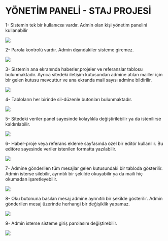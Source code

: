 YÖNETİM PANELİ - STAJ PROJESİ
======

1- Sistemin tek bir kullanıcısı vardır. Admin olan kişi yönetim panelini kullanabilir

<img src ="http://i.imgur.com/lY4hEVu.png"/>

2- Parola kontrolü vardır. Admin dışındakiler sisteme giremez.

<img src ="http://i.imgur.com/1AhYxFX.png"/>

3- Sistemin ana ekranında haberler,projeler ve referanslar tablosu bulunmaktadır. Ayrıca sitedeki iletişim kutusundan admine atılan mailler için bir gelen kutusu mevcuttur ve ana ekranda mail sayısı admine bildirilir.

<img src ="http://i.imgur.com/tIewD8Y.png"/>

4- Tabloların her birinde sil-düzenle butonları bulunmaktadır. 

<img src = "http://i.imgur.com/5QTV0kc.png"/>

5- Sitedeki veriler panel sayesinde kolaylıkla değiştirilebilir ya da istenilirse kaldırılabilir.

<img src = "http://i.imgur.com/0xfsccA.png"/>

6- Haber-proje veya referans ekleme sayfasında özel bir editör kullanılır. Bu editöre sayesinde veriler istenilen formatta yazılabilir.

<img src = "http://i.imgur.com/so1ShH1.png"/>

7- Admine gönderilen tüm mesajlar gelen kutusundaki bir tabloda gösterilir. Admin isterse silebilir, ayrıntılı bir şekilde okuyabilir ya da maili hiç okumadan işaretleyebilir.

<img src = "http://i.imgur.com/oUCvVsp.png" />

8- Oku butonuna basılan mesaj admine ayrınıtılı bir şekilde gösterilir. Admin gönderilen mesaj üzerinde herhangi bir değişiklik yapamaz.

<img src = "http://i.imgur.com/jDboxXd.png" />

9- Admin isterse sisteme giriş parolasını değiştirebilir. 

<img src = "http://i.imgur.com/j2cf1dV.png" />

